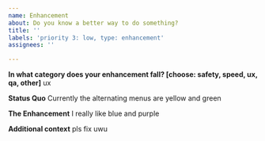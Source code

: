 ```yaml
---
name: Enhancement
about: Do you know a better way to do something?
title: ''
labels: 'priority 3: low, type: enhancement'
assignees: ''

---
```


**In what category does your enhancement fall? [choose: safety, speed, ux, qa, other]**
ux

**Status Quo**
Currently the alternating menus are yellow and green

**The Enhancement**
I really like blue and purple

**Additional context**
pls fix uwu
